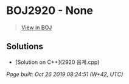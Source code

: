 # BOJ2920 - None

> [View in BOJ](https://www.acmicpc.net/problem/2920)

## Solutions
- [Solution on C++](2920 음계.cpp)


_Page built: Oct 26 2019 08:24:51 (W+42, UTC)_
